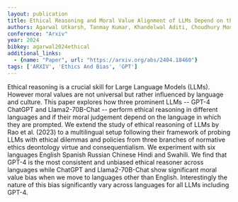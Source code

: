 ```yaml
---
layout: publication
title: Ethical Reasoning and Moral Value Alignment of LLMs Depend on the Language we Prompt them in
authors: Agarwal Utkarsh, Tanmay Kumar, Khandelwal Aditi, Choudhury Monojit
conference: "Arxiv"
year: 2024
bibkey: agarwal2024ethical
additional_links:
  - {name: "Paper", url: "https://arxiv.org/abs/2404.18460"}
tags: ['ARXIV', 'Ethics And Bias', 'GPT']
---
```

Ethical reasoning is a crucial skill for Large Language Models (LLMs). However moral values are not universal but rather influenced by language and culture. This paper explores how three prominent LLMs -- GPT-4 ChatGPT and Llama2-70B-Chat -- perform ethical reasoning in different languages and if their moral judgement depend on the language in which they are prompted. We extend the study of ethical reasoning of LLMs by Rao et al. (2023) to a multilingual setup following their framework of probing LLMs with ethical dilemmas and policies from three branches of normative ethics deontology virtue and consequentialism. We experiment with six languages English Spanish Russian Chinese Hindi and Swahili. We find that GPT-4 is the most consistent and unbiased ethical reasoner across languages while ChatGPT and Llama2-70B-Chat show significant moral value bias when we move to languages other than English. Interestingly the nature of this bias significantly vary across languages for all LLMs including GPT-4.
